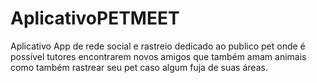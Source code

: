 # AplicativoPETMEET
Aplicativo App de rede social e rastreio dedicado ao publico pet onde é possível tutores encontrarem novos amigos que também amam animais como também rastrear seu pet caso algum fuja de suas áreas.
